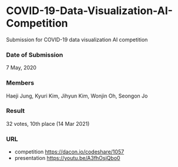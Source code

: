 # COVID-19-Data-Visualization-AI-Competition
Submission for COVID-19 data visualization AI competition

### Date of Submission
7 May, 2020 <br>

### Members
Haeji Jung, Kyuri Kim, Jihyun Kim, Wonjin Oh, Seongon Jo<br>

### Result
32 votes, 10th place (14 Mar 2021)

### URL
- competition https://dacon.io/codeshare/1057
- presentation https://youtu.be/A3fhOsjQbo0
